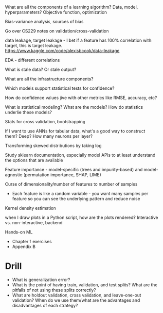 What are all the components of a learning algorithm? Data, model, hyperparameters? Objective function, optimization

Bias-variance analysis, sources of bias

Go over CS229 notes on validation/cross-validation

data leakage, target leakage - I bet if a feature has 100% correlation with target, this is target leakage. https://www.kaggle.com/code/alexisbcook/data-leakage

EDA - different correlations

What is stale data? Or stale output?

What are all the infrastructure components?

Which models support statistical tests for confidence?

How do confidence values jive with other metrics like RMSE, accuracy, etc?

What is statistical modeling? What are the models? How do statistics underlie these models?

Stats for cross validation, bootstrapping

If I want to use ANNs for tabular data, what's a good way to construct them? Deep? How many neurons per layer?

Transforming skewed distributions by taking log

Study sklearn documentation, especially model APIs to at least understand the options that are available

Feature importance - model-specific (trees and impurity-based) and model-agnostic (permutation importance, SHAP, LIME)

Curse of dimensionality/number of features to number of samples
* Each feature is like a random variable - you want many samples per feature so you can see the underlying pattern and reduce noise

Kernel density estimation

when I draw plots in a Python script, how are the plots rendered? Interactive vs. non-interactive, backend

Hands-on ML
* Chapter 1 exercises
* Appendix B

# Drill

* What is generalization error?
* What is the point of having train, validation, and test splits? What are the pitfalls of not using these splits correctly?
* What are holdout validation, cross validation, and leave-one-out validation? When do we use them/what are the advantages and disadvantages of each strategy?